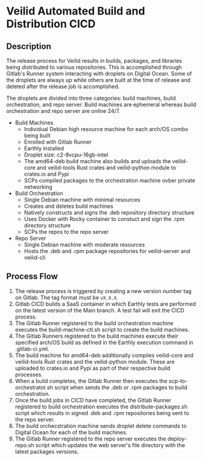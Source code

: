# Veilid Automated Build and Distribution CICD

## Description

The release process for Veilid results in builds, packages, and libraries being distributed to various repositories. This is accomplished through Gitlab's Runner system interacting with droplets on Digital Ocean. Some of the droplets are always up while others are built at the time of release and deleted after the release job is accomplished.

The droplets are divided into three categories: build machines, build orchestration, and repo server. Build machines are ephemeral whereas build orchestration and repo server are online 24/7.

* Build Machines
  * Individual Debian high resource machine for each arch/OS combo being built
  * Enrolled with Gitlab Runner
  * Earthly installed
  * Droplet size: c2-8vcpu-16gb-intel
  * The amd64-deb build machine also builds and uploads the veilid-core and veilid-tools Rust crates and veilid-python module to crates.io and Pypi
  * SCPs compiled packages to the orchestration machine ovber private networking
* Build Orchestration
  * Single Debian machine with minimal resources
  * Creates and deletes build machines
  * Natively constructs and signs the .deb repository directory structure
  * Uses Docker with Rocky container to constuct and sign the .rpm directory structure
  * SCPs the repos to the repo server
* Repo Server
  * Single Debian machine with moderate resources
  * Hosts the .deb and .rpm package repositories for veilid-server and veilid-cli

## Process Flow

1. The release process is triggered by creating a new version number tag on Gitlab. The tag format must be `vX.X.X`.
2. Gitlab CICD builds a SaaS container in which Earthly tests are performed on the latest version of the Main branch. A test fail will exit the CICD process.
3. The Gitlab Runner registered to the build orchestration machine executes the build-machine-ctl.sh script to create the build machines.
4. The Gitlab Runners registered to the build machines execute their specified arch/OS build as defined in the Earthly execution command in .gitlab-ci.yml.
5. The build machine for amd64-deb additionally compiles veilid-core and veilid-tools Rust crates and the veilid-python module. These are uploaded to crates.io and Pypi as part of their respective build processes.
6. When a build completes, the Gitlab Runner then executes the scp-to-orchestrator.sh script when sends the .deb or .rpm packages to build orchestration.
7. Once the build jobs in CICD have completed, the Gitlab Runner registered to build orchestration executes the distribute-packages.sh script which results in signed .deb and .rpm repositories being sent to the repo server.
8. The build orchecstration machine sends droplet delete commands to Digital Ocean for each of the build machines.
9. The Gitlab Runner registered to the repo server executes the deploy-repo.sh script which updates the web server's file directory with the latest packages versions.
